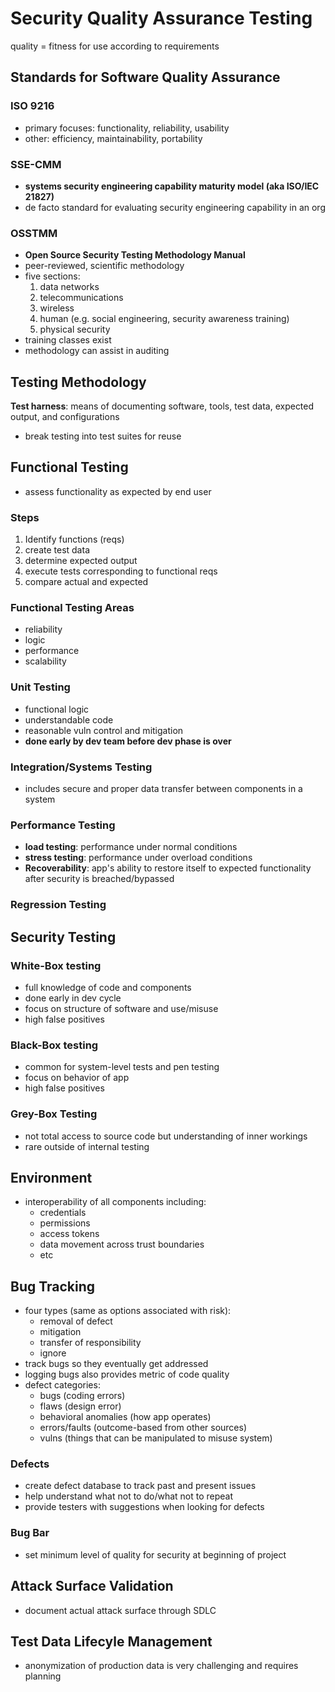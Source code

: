 # Security Quality Assurance Testing
quality = fitness for use according to requirements

## Standards for Software Quality Assurance

### ISO 9216
- primary focuses: functionality, reliability, usability
- other: efficiency, maintainability, portability

### SSE-CMM
- **systems security engineering capability maturity model (aka ISO/IEC 21827)**
- de facto standard for evaluating security engineering capability in an org

### OSSTMM 
- **Open Source Security Testing Methodology Manual**
- peer-reviewed, scientific methodology
- five sections:
   1. data networks
   2. telecommunications
   3. wireless 
   4. human (e.g. social engineering, security awareness training)
   5. physical security 
- training classes exist
- methodology can assist in auditing

## Testing Methodology
**Test harness**: means of documenting software, tools, test data, expected output, and configurations
- break testing into test suites for reuse

## Functional Testing
- assess functionality as expected by end user

### Steps
1. Identify functions (reqs)
2. create test data 
3. determine expected output
4. execute tests corresponding to functional reqs
5. compare actual and expected

### Functional Testing Areas
- reliability
- logic
- performance
- scalability

### Unit Testing
- functional logic
- understandable code
- reasonable vuln control and mitigation
- **done early by dev team before dev phase is over**

### Integration/Systems Testing
- includes secure and proper data transfer between components in a system

### Performance Testing
- **load testing**: performance under normal conditions
- **stress testing**: performance under overload conditions
- **Recoverability**: app's ability to restore itself to expected functionality after security is breached/bypassed

### Regression Testing

## Security Testing

### White-Box testing
- full knowledge of code and components
- done early in dev cycle
- focus on structure of software and use/misuse
- high false positives

### Black-Box testing
- common for system-level tests and pen testing
- focus on behavior of app
- high false positives

### Grey-Box Testing
- not total access to source code but understanding of inner workings
- rare outside of internal testing

## Environment
- interoperability of all components including:
   - credentials
   - permissions
   - access tokens
   - data movement across trust boundaries
   - etc

## Bug Tracking
- four types (same as options associated with risk):
   - removal of defect
   - mitigation
   - transfer of responsibility
   - ignore
- track bugs so they eventually get addressed
- logging bugs also provides metric of code quality
- defect categories:
   - bugs (coding errors)
   - flaws (design error)
   - behavioral anomalies (how app operates)
   - errors/faults (outcome-based from other sources)
   - vulns (things that can be manipulated to misuse system)

### Defects
- create defect database to track past and present issues
- help understand what not to do/what not to repeat
- provide testers with suggestions when looking for defects

### Bug Bar 
- set minimum level of quality for security at beginning of project

## Attack Surface Validation
- document actual attack surface through SDLC

## Test Data Lifecyle Management
- anonymization of production data is very challenging and requires planning
